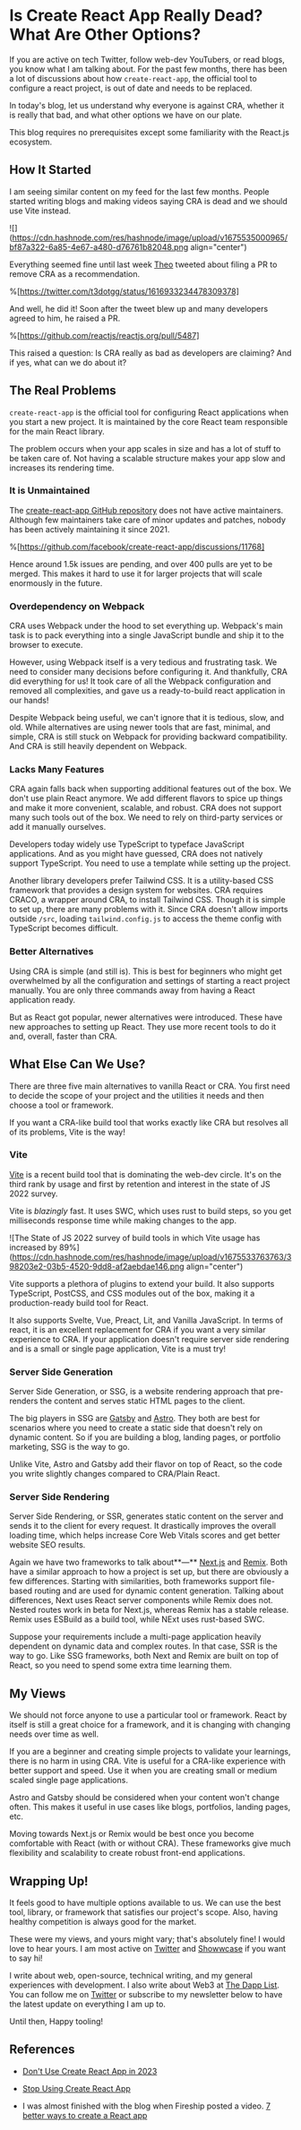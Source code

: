 # Is Create React App Really Dead? What Are Other Options?

If you are active on tech Twitter, follow web-dev YouTubers, or read blogs, you know what I am talking about. For the past few months, there has been a lot of discussions about how `create-react-app`, the official tool to configure a react project, is out of date and needs to be replaced.

In today's blog, let us understand why everyone is against CRA, whether it is really that bad, and what other options we have on our plate.

This blog requires no prerequisites except some familiarity with the React.js ecosystem.

## How It Started

I am seeing similar content on my feed for the last few months. People started writing blogs and making videos saying CRA is dead and we should use Vite instead.

![](https://cdn.hashnode.com/res/hashnode/image/upload/v1675535000965/bf87a322-6a85-4e67-a480-d76761b82048.png align="center")

Everything seemed fine until last week [Theo](https://twitter.com/t3dotgg) tweeted about filing a PR to remove CRA as a recommendation.

%[https://twitter.com/t3dotgg/status/1616933234478309378] 

And well, he did it! Soon after the tweet blew up and many developers agreed to him, he raised a PR.

%[https://github.com/reactjs/reactjs.org/pull/5487] 

This raised a question: Is CRA really as bad as developers are claiming? And if yes, what can we do about it?

## The Real Problems

`create-react-app` is the official tool for configuring React applications when you start a new project. It is maintained by the core React team responsible for the main React library.

The problem occurs when your app scales in size and has a lot of stuff to be taken care of. Not having a scalable structure makes your app slow and increases its rendering time.

### It is Unmaintained

The [create-react-app GitHub repository](https://github.com/facebook/create-react-app/) does not have active maintainers. Although few maintainers take care of minor updates and patches, nobody has been actively maintaining it since 2021.

%[https://github.com/facebook/create-react-app/discussions/11768] 

Hence around 1.5k issues are pending, and over 400 pulls are yet to be merged. This makes it hard to use it for larger projects that will scale enormously in the future.

### Overdependency on Webpack

CRA uses Webpack under the hood to set everything up. Webpack's main task is to pack everything into a single JavaScript bundle and ship it to the browser to execute.

However, using Webpack itself is a very tedious and frustrating task. We need to consider many decisions before configuring it. And thankfully, CRA did everything for us! It took care of all the Webpack configuration and removed all complexities, and gave us a ready-to-build react application in our hands!

Despite Webpack being useful, we can't ignore that it is tedious, slow, and old. While alternatives are using newer tools that are fast, minimal, and simple, CRA is still stuck on Webpack for providing backward compatibility. And CRA is still heavily dependent on Webpack.

### Lacks Many Features

CRA again falls back when supporting additional features out of the box. We don't use plain React anymore. We add different flavors to spice up things and make it more convenient, scalable, and robust. CRA does not support many such tools out of the box. We need to rely on third-party services or add it manually ourselves.

Developers today widely use TypeScript to typeface JavaScript applications. And as you might have guessed, CRA does not natively support TypeScript. You need to use a template while setting up the project.

Another library developers prefer Tailwind CSS. It is a utility-based CSS framework that provides a design system for websites. CRA requires CRACO, a wrapper around CRA, to install Tailwind CSS. Though it is simple to set up, there are many problems with it. Since CRA doesn't allow imports outside `/src`, loading `tailwind.config.js` to access the theme config with TypeScript becomes difficult.

### Better Alternatives

Using CRA is simple (and still is). This is best for beginners who might get overwhelmed by all the configuration and settings of starting a react project manually. You are only three commands away from having a React application ready.

But as React got popular, newer alternatives were introduced. These have new approaches to setting up React. They use more recent tools to do it and, overall, faster than CRA.

## What Else Can We Use?

There are three five main alternatives to vanilla React or CRA. You first need to decide the scope of your project and the utilities it needs and then choose a tool or framework.

If you want a CRA-like build tool that works exactly like CRA but resolves all of its problems, Vite is the way!

### Vite

[Vite](https://vitejs.dev/) is a recent build tool that is dominating the web-dev circle. It's on the third rank by usage and first by retention and interest in the state of JS 2022 survey.

Vite is *blazingly* fast. It uses SWC, which uses rust to build steps, so you get milliseconds response time while making changes to the app.

![The State of JS 2022 survey of build tools in which Vite usage has increased by 89%](https://cdn.hashnode.com/res/hashnode/image/upload/v1675533763763/398203e2-03b5-4520-9dd8-af2aebdae146.png align="center")

Vite supports a plethora of plugins to extend your build. It also supports TypeScript, PostCSS, and CSS modules out of the box, making it a production-ready build tool for React.

It also supports Svelte, Vue, Preact, Lit, and Vanilla JavaScript. In terms of react, it is an excellent replacement for CRA if you want a very similar experience to CRA. If your application doesn't require server side rendering and is a small or single page application, Vite is a must try!

### Server Side Generation

Server Side Generation, or SSG, is a website rendering approach that pre-renders the content and serves static HTML pages to the client.

The big players in SSG are [Gatsby](https://www.gatsbyjs.com/) and [Astro](https://astro.build/). They both are best for scenarios where you need to create a static side that doesn't rely on dynamic content. So if you are building a blog, landing pages, or portfolio marketing, SSG is the way to go.

Unlike Vite, Astro and Gatsby add their flavor on top of React, so the code you write slightly changes compared to CRA/Plain React.

### Server Side Rendering

Server Side Rendering, or SSR, generates static content on the server and sends it to the client for every request. It drastically improves the overall loading time, which helps increase Core Web Vitals scores and get better website SEO results.

Again we have two frameworks to talk about**—** [Next.js](https://nextjs.org/) and [Remix](https://remix.run/). Both have a similar approach to how a project is set up, but there are obviously a few differences. Starting with similarities, both frameworks support file-based routing and are used for dynamic content generation. Talking about differences, Next uses React server components while Remix does not. Nested routes work in beta for Next.js, whereas Remix has a stable release. Remix uses ESBuild as a build tool, while NExt uses rust-based SWC.

Suppose your requirements include a multi-page application heavily dependent on dynamic data and complex routes. In that case, SSR is the way to go. Like SSG frameworks, both Next and Remix are built on top of React, so you need to spend some extra time learning them.

## My Views

We should not force anyone to use a particular tool or framework. React by itself is still a great choice for a framework, and it is changing with changing needs over time as well.

If you are a beginner and creating simple projects to validate your learnings, there is no harm in using CRA. Vite is useful for a CRA-like experience with better support and speed. Use it when you are creating small or medium scaled single page applications.

Astro and Gatsby should be considered when your content won't change often. This makes it useful in use cases like blogs, portfolios, landing pages, etc.

Moving towards Next.js or Remix would be best once you become comfortable with React (with or without CRA). These frameworks give much flexibility and scalability to create robust front-end applications.

## Wrapping Up!

It feels good to have multiple options available to us. We can use the best tool, library, or framework that satisfies our project's scope. Also, having healthy competition is always good for the market.

These were my views, and yours might vary; that's absolutely fine! I would love to hear yours. I am most active on [Twitter](https://twitter.com/clumsy_coder) and [Showwcase](https://clumsycoder.showwcase.com/) if you want to say hi!

I write about web, open-source, technical writing, and my general experiences with development. I also write about Web3 at [The Dapp List](https://thedapplist.com/). You can follow me on [Twitter](https://twitter.com/clumsy_coder) or subscribe to my newsletter below to have the latest update on everything I am up to.

Until then, Happy tooling!

## References

* [Don't Use Create React App in 2023](https://youtu.be/o9TJWEPc0Lk)
    
* [Stop Using Create React App](https://youtu.be/kvkAoCbTM3Q)
    
* I was almost finished with the blog when Fireship posted a video. [7 better ways to create a React app](https://youtu.be/2OTq15A5s0Y)